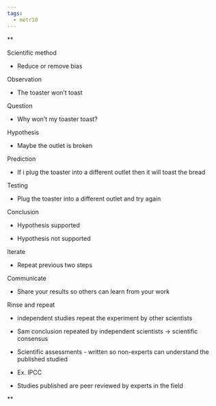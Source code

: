 ```yaml
---
tags:
  - metr10
---
```

**

Scientific method

- Reduce or remove bias
    

  

Observation

- The toaster won’t toast
    

  

Question

- Why won’t my toaster toast?
    

  

Hypothesis

- Maybe the outlet is broken
    

  

Prediction

- If i plug the toaster into a different outlet then it will toast the bread
    

  

Testing

- Plug the toaster into a different outlet and try again
    

  

Conclusion

- Hypothesis supported
    
- Hypothesis not supported
    

  

Iterate

- Repeat previous two steps
    

  

Communicate

- Share your results so others can learn from your work
    

  

Rinse and repeat

- independent studies repeat the experiment by other scientists
    
- Sam conclusion repeated by independent scientists -> scientific consensus
    
- Scientific assessments - written so non-experts can understand the published studied
    

- Ex. IPCC
    
- Studies published are peer reviewed by experts in the field
    

  
**